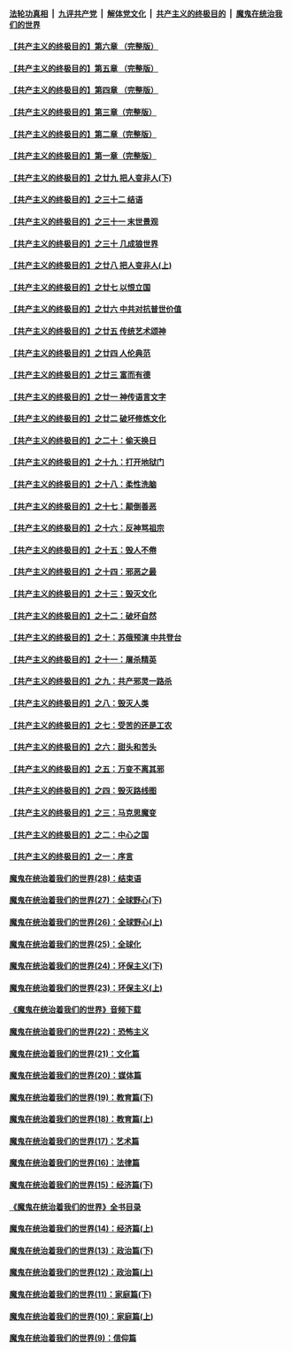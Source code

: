 ####  [法轮功真相](../../../../basic/blob/master/README.md?t=04190931) &nbsp;|&nbsp; [九评共产党](../../../../9ping.md/blob/master/README.md?t=04190931) &nbsp;|&nbsp; [解体党文化](../../../../jtdwh.md/blob/master/README.md?t=04190931)  &nbsp;|&nbsp; [共产主义的终极目的](../../../../gczydzjmd.md/blob/master/README.md?t=04190931) &nbsp;|&nbsp; [魔鬼在统治我们的世界](../../../../mgztzwmdsj.md/blob/master/README.md?t=04190931) 

#### [【共产主义的终极目的】第六章 （完整版）](../pages/nsc422/n11428913.md?t=04190931) 

#### [【共产主义的终极目的】第五章 （完整版）](../pages/nsc422/n11428912.md?t=04190931) 

#### [【共产主义的终极目的】第四章 （完整版）](../pages/nsc422/n11428907.md?t=04190931) 

#### [【共产主义的终极目的】第三章（完整版）](../pages/nsc422/n11428848.md?t=04190931) 

#### [【共产主义的终极目的】第二章（完整版）](../pages/nsc422/n11428831.md?t=04190931) 

#### [【共产主义的终极目的】第一章（完整版）](../pages/nsc422/n11417651.md?t=04190931) 

#### [【共产主义的终极目的】之廿九 把人变非人(下)](../pages/nsc422/n11344140.md?t=04190931) 

#### [【共产主义的终极目的】之三十二 结语](../pages/nsc422/n11360535.md?t=04190931) 

#### [【共产主义的终极目的】之三十一 末世景观](../pages/nsc422/n11351129.md?t=04190931) 

#### [【共产主义的终极目的】之三十 几成狼世界](../pages/nsc422/n11348280.md?t=04190931) 

#### [【共产主义的终极目的】之廿八 把人变非人(上)](../pages/nsc422/n11340492.md?t=04190931) 

#### [【共产主义的终极目的】之廿七 以恨立国](../pages/nsc422/n11336944.md?t=04190931) 

#### [【共产主义的终极目的】之廿六 中共对抗普世价值](../pages/nsc422/n11324785.md?t=04190931) 

#### [【共产主义的终极目的】之廿五 传统艺术颂神](../pages/nsc422/n11296396.md?t=04190931) 

#### [【共产主义的终极目的】之廿四 人伦典范](../pages/nsc422/n11296397.md?t=04190931) 

#### [【共产主义的终极目的】之廿三 富而有德](../pages/nsc422/n11283598.md?t=04190931) 

#### [【共产主义的终极目的】之廿一 神传语言文字](../pages/nsc422/n11263265.md?t=04190931) 

#### [【共产主义的终极目的】之廿二 破坏修炼文化](../pages/nsc422/n11245728.md?t=04190931) 

#### [【共产主义的终极目的】之二十：偷天换日](../pages/nsc422/n11238846.md?t=04190931) 

#### [【共产主义的终极目的】之十九：打开地狱门](../pages/nsc422/n11206376.md?t=04190931) 

#### [【共产主义的终极目的】之十八：柔性洗脑](../pages/nsc422/n11199994.md?t=04190931) 

#### [【共产主义的终极目的】之十七：颠倒善恶](../pages/nsc422/n11179782.md?t=04190931) 

#### [【共产主义的终极目的】之十六：反神骂祖宗](../pages/nsc422/n11166798.md?t=04190931) 

#### [【共产主义的终极目的】之十五：毁人不倦](../pages/nsc422/n11166792.md?t=04190931) 

#### [【共产主义的终极目的】之十四：邪恶之最](../pages/nsc422/n11150249.md?t=04190931) 

#### [【共产主义的终极目的】之十三：毁灭文化](../pages/nsc422/n11135227.md?t=04190931) 

#### [【共产主义的终极目的】之十二：破坏自然](../pages/nsc422/n11135214.md?t=04190931) 

#### [【共产主义的终极目的】之十：苏俄预演 中共登台](../pages/nsc422/n11118424.md?t=04190931) 

#### [【共产主义的终极目的】之十一：屠杀精英](../pages/nsc422/n11118442.md?t=04190931) 

#### [【共产主义的终极目的】之九：共产邪灵一路杀](../pages/nsc422/n11114139.md?t=04190931) 

#### [【共产主义的终极目的】之八：毁灭人类](../pages/nsc422/n11108503.md?t=04190931) 

#### [【共产主义的终极目的】之七：受苦的还是工农](../pages/nsc422/n11101809.md?t=04190931) 

#### [【共产主义的终极目的】之六：甜头和苦头](../pages/nsc422/n11096971.md?t=04190931) 

#### [【共产主义的终极目的】之五：万变不离其邪](../pages/nsc422/n11091285.md?t=04190931) 

#### [【共产主义的终极目的】之四：毁灭路线图](../pages/nsc422/n11086284.md?t=04190931) 

#### [【共产主义的终极目的】之三：马克思魔变](../pages/nsc422/n11061941.md?t=04190931) 

#### [【共产主义的终极目的】之二：中心之国](../pages/nsc422/n11047728.md?t=04190931) 

#### [【共产主义的终极目的】之一：序言](../pages/nsc422/n11086077.md?t=04190931) 

#### [魔鬼在统治着我们的世界(28)：结束语](../pages/nsc422/n10936246.md?t=04190931) 

#### [魔鬼在统治着我们的世界(27)：全球野心(下)](../pages/nsc422/n10928319.md?t=04190931) 

#### [魔鬼在统治着我们的世界(26)：全球野心(上)](../pages/nsc422/n10900318.md?t=04190931) 

#### [魔鬼在统治着我们的世界(25)：全球化](../pages/nsc422/n10788205.md?t=04190931) 

#### [魔鬼在统治着我们的世界(24)：环保主义(下)](../pages/nsc422/n10695307.md?t=04190931) 

#### [魔鬼在统治着我们的世界(23)：环保主义(上)](../pages/nsc422/n10688613.md?t=04190931) 

#### [《魔鬼在统治着我们的世界》音频下载](../pages/nsc422/n10635553.md?t=04190931) 

#### [魔鬼在统治着我们的世界(22)：恐怖主义](../pages/nsc422/n10614727.md?t=04190931) 

#### [魔鬼在统治着我们的世界(21)：文化篇](../pages/nsc422/n10597706.md?t=04190931) 

#### [魔鬼在统治着我们的世界(20)：媒体篇](../pages/nsc422/n10586579.md?t=04190931) 

#### [魔鬼在统治着我们的世界(19)：教育篇(下)](../pages/nsc422/n10564808.md?t=04190931) 

#### [魔鬼在统治着我们的世界(18)：教育篇(上)](../pages/nsc422/n10526970.md?t=04190931) 

#### [魔鬼在统治着我们的世界(17)：艺术篇](../pages/nsc422/n10499093.md?t=04190931) 

#### [魔鬼在统治着我们的世界(16)：法律篇](../pages/nsc422/n10485969.md?t=04190931) 

#### [魔鬼在统治着我们的世界(15)：经济篇(下)](../pages/nsc422/n10469975.md?t=04190931) 

#### [《魔鬼在统治着我们的世界》全书目录](../pages/nsc422/n10464261.md?t=04190931) 

#### [魔鬼在统治着我们的世界(14)：经济篇(上)](../pages/nsc422/n10457370.md?t=04190931) 

#### [魔鬼在统治着我们的世界(13)：政治篇(下)](../pages/nsc422/n10448270.md?t=04190931) 

#### [魔鬼在统治着我们的世界(12)：政治篇(上)](../pages/nsc422/n10444576.md?t=04190931) 

#### [魔鬼在统治着我们的世界(11)：家庭篇(下)](../pages/nsc422/n10440961.md?t=04190931) 

#### [魔鬼在统治着我们的世界(10)：家庭篇(上)](../pages/nsc422/n10435448.md?t=04190931) 

#### [魔鬼在统治着我们的世界(9)：信仰篇](../pages/nsc422/n10432159.md?t=04190931) 

